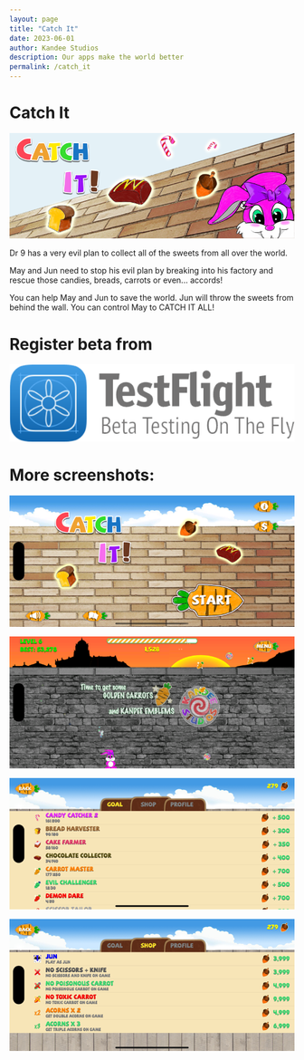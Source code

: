 ```yaml
---
layout: page
title: "Catch It"
date: 2023-06-01
author: Kandee Studios
description: Our apps make the world better
permalink: /catch_it
---
```


# Catch It

![Banner](/docs/assets/catch_it/cover_art.png)

Dr 9 has a very evil plan to collect all of the sweets from all over the world.

May and Jun need to stop his evil plan by breaking into his factory and rescue those candies, breads, carrots or even... accords!

You can help May and Jun to save the world. Jun will throw the sweets from behind the wall. You can control May to CATCH IT ALL!

# Register beta from

[![Test Flight](/docs/assets/general/testflight_badge.png)](mailto:support@kandee.world)

# More screenshots:

![Screenshot1](/docs/assets/catch_it/screenshot_1.png)

![Screenshot2](/docs/assets/catch_it/screenshot_2.png)

![Screenshot3](/docs/assets/catch_it/screenshot_3.png)

![Screenshot4](/docs/assets/catch_it/screenshot_4.png)